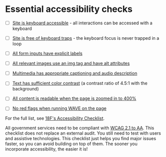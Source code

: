 # Essential accessibility checks

- [ ] [Site is keyboard accessible](https://accessibility.18f.gov/keyboard/) - all interactions can be accessed with a keyboard

- [ ] [Site is free of keyboard traps](https://accessibility.18f.gov/keyboard/#keyboard-trap) - the keyboard focus is never trapped in a loop

- [ ] [All form inputs have explicit labels](https://accessibility.18f.gov/forms/)

- [ ] [All relevant images use an img tag and have alt attributes](https://accessibility.18f.gov/images/)
    
- [ ] [Multimedia has appropriate captioning and audio description](https://accessibility.18f.gov/multimedia/)

- [ ] [Text has sufficient color contrast](https://accessibility.18f.gov/color/) (a contrast ratio of 4.5:1 with the background)

- [ ] [All content is readable when the page is zoomed in to 400%](https://usability.yale.edu/web-accessibility/articles/zoom-resizing-text)

- [ ] [No red flags when running WAVE on the page](http://wave.webaim.org/)

For the full list, see [18F's Accessibility Checklist](https://accessibility.18f.gov/checklist/).

All government services need to be compliant with [WCAG 2.1 to AA](https://www.w3.org/WAI/WCAG21/quickref/?currentsidebar=%23col_overview&levels=aaa). This checklist does not replace an external audit. You still need to test with users and assistive technologies. This checklist just helps you find major issues faster, so you can avoid building on top of them. The sooner you incorporate accessibility, the easier it is! 
